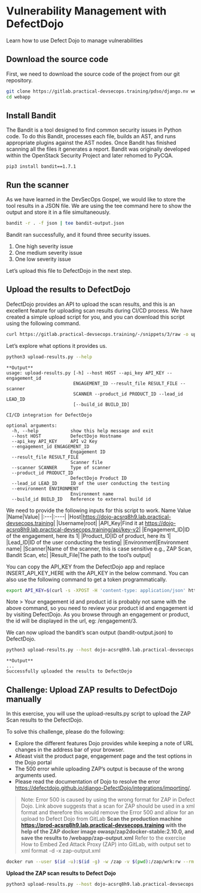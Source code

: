 # Vulnerability Management with DefectDojo
Learn how to use Defect Dojo to manage vulnerabilities
## Download the source code
First, we need to download the source code of the project from our git repository.
```sh
git clone https://gitlab.practical-devsecops.training/pdso/django.nv webapp
cd webapp
```
## Install Bandit
The Bandit is a tool designed to find common security issues in Python code.
To do this Bandit, processes each file, builds an AST, and runs appropriate plugins against the AST nodes. Once Bandit has finished scanning all the files it generates a report.
Bandit was originally developed within the OpenStack Security Project and later rehomed to PyCQA.
```
pip3 install bandit==1.7.1
```
## Run the scanner
As we have learned in the DevSecOps Gospel, we would like to store the tool results in a JSON file. We are using the tee command here to show the output and store it in a file simultaneously.
```sh
bandit -r . -f json | tee bandit-output.json
```
Bandit ran successfully, and it found three security issues.
1. One high severity issue
2. One medium severity issue
3. One low severity issue

Let’s upload this file to DefectDojo in the next step.
## Upload the results to DefectDojo
DefectDojo provides an API to upload the scan results, and this is an excellent feature for uploading scan results during CI/CD process. We have created a simple upload script for you, and you can download this script using the following command.
```sh
curl https://gitlab.practical-devsecops.training/-/snippets/3/raw -o upload-results.py
```
Let’s explore what options it provides us.
```sh
python3 upload-results.py --help
```
```
**Output**
usage: upload-results.py [-h] --host HOST --api_key API_KEY --engagement_id
                         ENGAGEMENT_ID --result_file RESULT_FILE --scanner
                         SCANNER --product_id PRODUCT_ID --lead_id LEAD_ID
                         [--build_id BUILD_ID]

CI/CD integration for DefectDojo

optional arguments:
  -h, --help            show this help message and exit
  --host HOST           DefectDojo Hostname
  --api_key API_KEY     API v2 Key
  --engagement_id ENGAGEMENT_ID
                        Engagement ID
  --result_file RESULT_FILE
                        Scanner file
  --scanner SCANNER     Type of scanner
  --product_id PRODUCT_ID
                        DefectDojo Product ID
  --lead_id LEAD_ID     ID of the user conducting the testing
  --environment ENVIRONMENT
                        Environment name
  --build_id BUILD_ID   Reference to external build id
```
We need to provide the following inputs for this script to work.
Name	Value
|Name|Value|
|:---|:----|
|Host|https://dojo-acsrq8h9.lab.practical-devsecops.training|
|Username|root|
|API_Key|Find it at https://dojo-acsrq8h9.lab.practical-devsecops.training/api/key-v2|
|Engagement_ID|ID of the engagement, here its 1|
|Product_ID|ID of product, here its 1|
|Lead_ID|ID of the user conducting the testing|
|Environment|Environment name|
|Scanner|Name of the scanner, this is case sensitive e.g., ZAP Scan, Bandit Scan, etc|
|Result_File|The path to the tool’s output|

You can copy the API_KEY from the DefectDojo app and replace INSERT_API_KEY_HERE with the API_KEY in the below command.
You can also use the following command to get a token programmatically.
```sh
export API_KEY=$(curl -s -XPOST -H 'content-type: application/json' https://dojo-acsrq8h9.lab.practical-devsecops.training/api/v2/api-token-auth/ -d '{"username": "root", "password": "pdso-training"}' | jq -r '.token' )
```
Note > Your engagement id and product id is probably not same with the above command, so you need to review your product id and engagement id by visiting DefectDojo. As you browse through an engagement or product, the id will be displayed in the url, eg: /engagement/3.

We can now upload the bandit’s scan output (bandit-output.json) to DefectDojo.
```sh
python3 upload-results.py --host dojo-acsrq8h9.lab.practical-devsecops.training --api_key $API_KEY --engagement_id 1 --product_id 1 --lead_id 1 --environment "Production" --result_file bandit-output.json --scanner "Bandit Scan"
```
```
**Output**
...
Successfully uploaded the results to DefectDojo
```
## Challenge: Upload ZAP results to DefectDojo manually
In this exercise, you will use the upload-results.py script to upload the ZAP Scan results to the DefectDojo.

To solve this challenge, please do the following:
- Explore the different features Dojo provides while keeping a note of URL changes in the address bar of your browser.
- Atleast visit the product page, engagement page and the test options in the Dojo portal
- The 500 error while uploading ZAP’s output is because of the wrong arguments used.
- Please read the documentation of Dojo to resolve the error https://defectdojo.github.io/django-DefectDojo/integrations/importing/.

> Note: Error 500 is caused by using the wrong format for ZAP in Defect Dojo. Link above suggests that a scan for ZAP should be used in a xml format and therefore this would remove the Error 500 and allow for an upload to Defect Dojo from GitLab
**Scan the production machine https://prod-acsrq8h9.lab.practical-devsecops.training with the help of the ZAP docker image owasp/zap2docker-stable:2.10.0, and save the results to /webapp/zap-output.xml**
Refer to the exercise How to Embed Zed Attack Proxy (ZAP) into GitLab, with output set to xml format -d -x zap-output.xml
```sh
docker run --user $(id -u):$(id -g) -w /zap -v $(pwd):/zap/wrk:rw --rm owasp/zap2docker-stable:2.10.0 zap-baseline.py -t https://prod-acsrq8h9.lab.practical-devsecops.training -d -x zap-output.xml
```
**Upload the ZAP scan results to Defect Dojo**
```sh
python3 upload-results.py --host dojo-acsrq8h9.lab.practical-devsecops.training --api_key $API_KEY --engagement_id 1 --product_id 1 --lead_id 1 --environment "Production" --result_file zap-output.xml --scanner "ZAP Scan"
```
